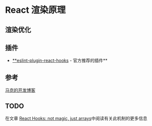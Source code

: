 # React 渲染原理

## 渲染优化

## 

## 插件

- [**eslint-plugin-react-hooks](https://www.npmjs.com/package/eslint-plugin-react-hooks) - 官方推荐的插件**

## 参考

[马克的开发博客](https://blog.isquaredsoftware.com/2020/05/blogged-answers-a-mostly-complete-guide-to-react-rendering-behavior/#standard-render-behavior)

## TODO

在文章 [React Hooks: not magic, just arrays](https://medium.com/@ryardley/react-hooks-not-magic-just-arrays-cd4f1857236e)中阅读有关此机制的更多信息